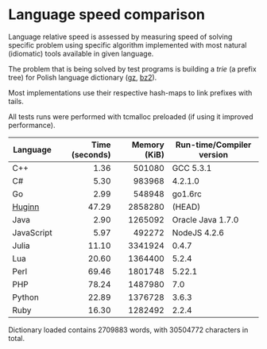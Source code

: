 Language speed comparison
=========================

Language relative speed is assessed by measuring speed
of solving specific problem using specific algorithm
implemented with most natural (idiomatic) tools available
in given language.

The problem that is being solved by test programs
is building a *trie* (a prefix tree) for Polish language
dictionary \([gz][2], [bz2][3]\).

Most implementations use their respective hash-maps
to link prefixes with tails.

All tests runs were performed with tcmalloc preloaded
(if using it improved performance).

| Language   | Time (seconds) | Memory (KiB) | Run-time/Compiler version |
|------------|---------------:|-------------:|---------------------------|
| C++        |           1.36 |       501080 | GCC 5.3.1                 |
| C#         |           5.30 |       983968 | 4.2.1.0                   |
| Go         |           2.99 |       548948 | go1.6rc                   |
| [Huginn][1]|          47.29 |      2858280 | (HEAD)                    |
| Java       |           2.90 |      1265092 | Oracle Java 1.7.0         |
| JavaScript |           5.97 |       492272 | NodeJS 4.2.6              |
| Julia      |          11.10 |      3341924 | 0.4.7                     |
| Lua        |          20.60 |      1364400 | 5.2.4                     |
| Perl       |          69.46 |      1801748 | 5.22.1                    |
| PHP        |          78.24 |      1487980 | 7.0                       |
| Python     |          22.89 |      1376728 | 3.6.3                     |
| Ruby       |          16.30 |      1282492 | 2.2.4                     |

Dictionary loaded contains 2709883 words, with 30504772 characters in total.

[1]: https://huginn.org/
[2]: https://codestation.org/download/slowa.txt.gz
[3]: https://codestation.org/download/slowa.txt.bz2

